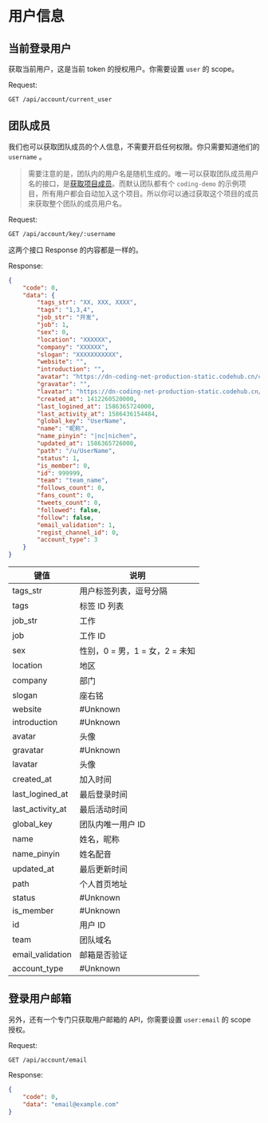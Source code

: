 # 用户信息

## 当前登录用户
获取当前用户，这是当前 token 的授权用户。你需要设置 `user` 的 scope。

Request:

```
GET /api/account/current_user
```

## 团队成员
我们也可以获取团队成员的个人信息，不需要开启任何权限。你只需要知道他们的 `username` 。
> 需要注意的是，团队内的用户名是随机生成的。唯一可以获取团队成员用户名的接口，是[获取项目成员](../project/member.md)。而默认团队都有个 `coding-demo` 的示例项目，所有用户都会自动加入这个项目。所以你可以通过获取这个项目的成员来获取整个团队的成员用户名。

Request:

```
GET /api/account/key/:username
```

这两个接口 Response 的内容都是一样的。

Response:

```json
{
    "code": 0,
    "data": {
        "tags_str": "XX, XXX, XXXX",
        "tags": "1,3,4",
        "job_str": "开发",
        "job": 1,
        "sex": 0,
        "location": "XXXXXX",
        "company": "XXXXXX",
        "slogan": "XXXXXXXXXXX",
        "website": "",
        "introduction": "",
        "avatar": "https://dn-coding-net-production-static.codehub.cn/cc500da5-4b86-4cd2-8d6c-9d375a7ffcd8.jpg?imageMogr2/auto-orient/format/jpeg/crop/!458x458a0a0",
        "gravatar": "",
        "lavatar": "https://dn-coding-net-production-static.codehub.cn/cc500da5-4b86-4cd2-8d6c-9d375a7ffcd8.jpg?imageMogr2/auto-orient/format/jpeg/crop/!458x458a0a0",
        "created_at": 1412260520000,
        "last_logined_at": 1586365724000,
        "last_activity_at": 1586436154484,
        "global_key": "UserName",
        "name": "昵称",
        "name_pinyin": "|nc|nichen",
        "updated_at": 1586365726000,
        "path": "/u/UserName",
        "status": 1,
        "is_member": 0,
        "id": 999999,
        "team": "team_name",
        "follows_count": 0,
        "fans_count": 0,
        "tweets_count": 0,
        "followed": false,
        "follow": false,
        "email_validation": 1,
        "regist_channel_id": 0,
        "account_type": 3
    }
}
```

|键值|说明|
|--|--|
|tags_str|用户标签列表，逗号分隔|
|tags|标签 ID 列表|
|job_str|工作|
|job|工作 ID|
|sex|性别，0 = 男，1 = 女，2 = 未知|
|location|地区|
|company|部门|
|slogan|座右铭|
|website|#Unknown|
|introduction|#Unknown|
|avatar|头像|
|gravatar|#Unknown|
|lavatar|头像|
|created_at|加入时间|
|last_logined_at|最后登录时间|
|last_activity_at|最后活动时间|
|global_key|团队内唯一用户 ID|
|name|姓名，昵称|
|name_pinyin|姓名配音|
|updated_at|最后更新时间|
|path|个人首页地址|
|status|#Unknown|
|is_member|#Unknown|
|id|用户 ID|
|team|团队域名|
|email_validation|邮箱是否验证|
|account_type|#Unknown|

## 登录用户邮箱
另外，还有一个专门只获取用户邮箱的 API，你需要设置 `user:email` 的 scope 授权。

Request:

```
GET /api/account/email
```

Response:

```json
{
    "code": 0,
    "data": "email@example.com"
}
```